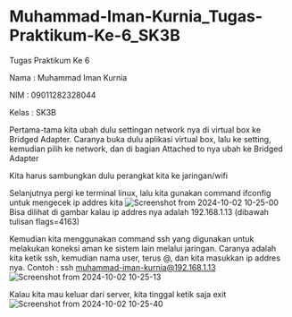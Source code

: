 # Muhammad-Iman-Kurnia_Tugas-Praktikum-Ke-6_SK3B

Tugas Praktikum Ke 6

Nama  : Muhammad Iman Kurnia

NIM   : 09011282328044

Kelas : SK3B

Pertama-tama kita ubah dulu settingan network nya di virtual box ke Bridged Adapter. Caranya buka dulu aplikasi virtual box, lalu ke setting, kemudian pilih ke network, dan di bagian Attached to nya ubah ke 
Bridged Adapter


Kita harus sambungkan dulu perangkat kita ke jaringan/wifi

Selanjutnya pergi ke terminal linux, lalu kita gunakan command ifconfig untuk mengecek ip addres kita
![Screenshot from 2024-10-02 10-25-00](https://github.com/user-attachments/assets/d3fcacae-7cf3-40a0-872e-06879a7d5ba8)
Bisa dilihat di gambar kalau ip addres nya adalah 192.168.1.13 (dibawah tulisan flags=4163)

Kemudian kita menggunakan command ssh yang digunakan untuk melakukan koneksi aman ke sistem lain melalui jaringan. Caranya adalah kita ketik ssh, kemudian nama user, terus @, dan kita masukkan ip addres nya. Contoh : ssh muhammad-iman-kurnia@192.168.1.13
![Screenshot from 2024-10-02 10-25-13](https://github.com/user-attachments/assets/ae3d26ba-26a9-4447-a627-0aacfc408dad)

Kalau kita mau keluar dari server, kita tinggal ketik saja exit
![Screenshot from 2024-10-02 10-25-40](https://github.com/user-attachments/assets/183cea7e-12ae-4559-b49f-b5760f9f269f)



